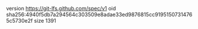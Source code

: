 version https://git-lfs.github.com/spec/v1
oid sha256:4940f5db7a294564c303509e8adae33ed9876815cc91951507314765c5730e2f
size 1391
